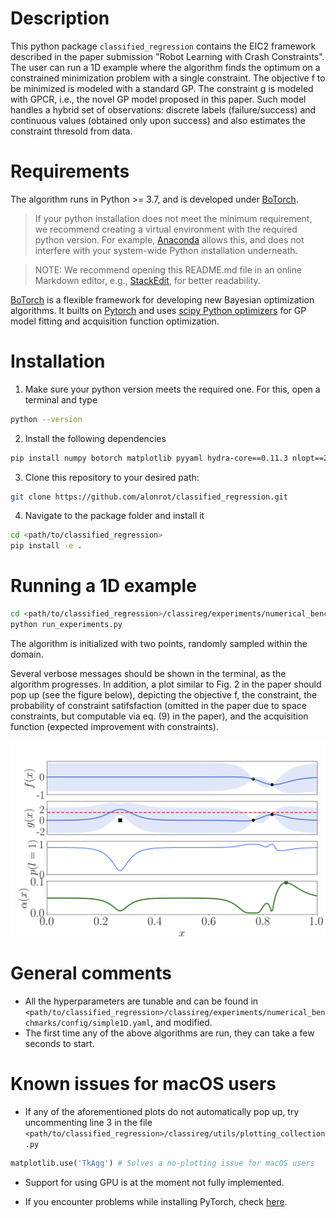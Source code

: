 Description
=========
This python package `classified_regression` contains the EIC2 framework described in the paper submission "Robot Learning with Crash Constraints". The user can run a 1D example where the algorithm finds the optimum on a constrained minimization problem with a single constraint. The objective f to be minimized is modeled with a standard GP. The constraint g is modeled with GPCR, i.e., the novel GP model proposed in this paper. Such model handles a hybrid set of observations: discrete labels (failure/success) and continuous values (obtained only upon success) and also estimates the constraint thresold from data.


Requirements
============

The algorithm runs in Python >= 3.7, and is developed under [BoTorch](https://botorch.org/).

> If your python installation does not meet the minimum requirement, we recommend creating a virtual environment with the required python version. For example, [Anaconda](https://www.anaconda.com/distribution/) allows this, and does not interfere with your system-wide Python installation underneath. 

> NOTE: We recommend opening this README.md file in an online Markdown editor, e.g., [StackEdit](https://stackedit.io/app#), for better readability.

[BoTorch](https://botorch.org/) is a flexible framework for developing new Bayesian optimization algorithms. It builts on [Pytorch](https://pytorch.org/) and uses [scipy Python optimizers](https://docs.scipy.org/doc/scipy/reference/tutorial/optimize.html) for GP model fitting and acquisition function optimization. 


Installation 
============

1. Make sure your python version meets the required one. For this, open a terminal and type
```bash
python --version
```
2. Install the following dependencies
```bash
pip install numpy botorch matplotlib pyyaml hydra-core==0.11.3 nlopt==2.6.2
```
3. Clone this repository to your desired path:
```bash
git clone https://github.com/alonrot/classified_regression.git
```
4. Navigate to the package folder and install it
```bash
cd <path/to/classified_regression>
pip install -e .
```

Running a 1D example
====================

```bash
cd <path/to/classified_regression>/classireg/experiments/numerical_benchmarks
python run_experiments.py
```

The algorithm is initialized with two points, randomly sampled within the domain.

Several verbose messages should be shown in the terminal, as the algorithm progresses. In addition, a plot similar to Fig. 2 in the paper should pop up (see the figure below), depicting the objective f, the constraint, the probability of constraint satifsfaction (omitted in the paper due to space constraints, but computable via eq. (9) in the paper), and the acquisition function (expected improvement with constraints).

![1D example](pic_1D_example.png)

General comments
================

 * All the hyperparameters are tunable and can be found in `<path/to/classified_regression>/classireg/experiments/numerical_benchmarks/config/simple1D.yaml`, and modified.
 * The first time any of the above algorithms are run, they can take a few seconds to start.

Known issues for macOS users
============================
 * If any of the aforementioned plots do not automatically pop up, try uncommenting line 3 in the file `<path/to/classified_regression>/classireg/utils/plotting_collection.py`
```python
matplotlib.use('TkAgg') # Solves a no-plotting issue for macOS users
```

 * Support for using GPU is at the moment not fully implemented.
 
 * If you encounter problems while installing PyTorch, check [here](https://pytorch.org/get-started/locally/).


